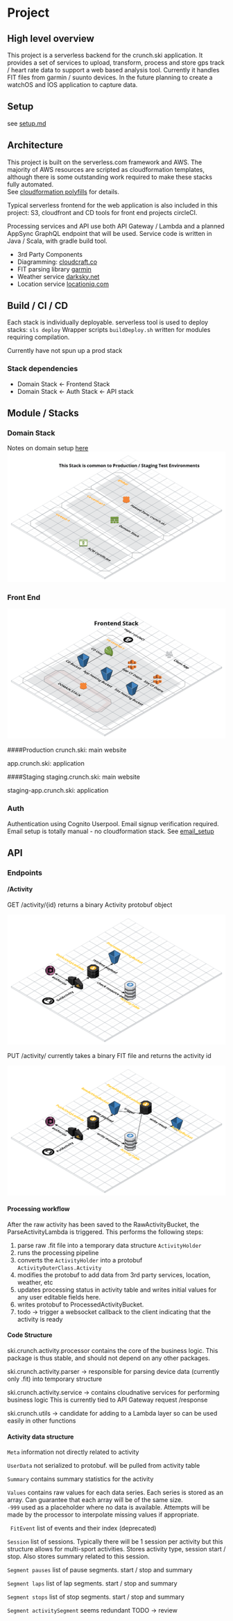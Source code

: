 # Project

## High level overview
  This project is a serverless backend for the crunch.ski application.  It provides a 
  set of services to upload, transform, process and store gps track / heart rate data to 
  support a web based analysis tool.  Currently it handles FIT files from garmin / suunto
  devices.  In the future planning to create a watchOS and IOS application to capture data.
   
## Setup
   see [setup.md](setup.md)   
   
## Architecture
  This project is built on the serverless.com framework and AWS.  The majority of AWS 
  resources are scripted as cloudformation templates, although there is some outstanding
  work required to make these stacks fully automated.  
  See [cloudformation polyfills](cloudformation_polyfills.md) for details.
  
  Typical serverless frontend for the web application is also included in this project: S3, 
  cloudfront and CD tools for front end projects circleCI.
  
  Processing services and API use both API Gateway / Lambda and a planned AppSync GraphQL
   endpoint that will be used.  Service code is written in Java / Scala, with gradle build 
   tool.
  
- 3rd Party Components
- Diagramming: [cloudcraft.co](cloudcraft.co)
- FIT parsing library [garmin](http://www.thisisant.com/resources/fit/)
- Weather service [darksky.net](darksky.net)
- Location service [locationiq.com](locationiq.com)


## Build / CI / CD

Each stack is individually deployable.  serverless tool is used to deploy stacks:
`sls deploy` Wrapper scripts `buildDeploy.sh` written for modules requiring compilation.

Currently have not spun up a prod stack

### Stack dependencies

- Domain Stack <- Frontend Stack
 - Domain Stack <- Auth Stack <- API stack



## Module / Stacks
### Domain Stack
Notes on domain setup [here](domain_setup.md) 
![Domain Cloud diagram](images/Domain.png)

### Front End
![Front End Cloud diagram](images/FrontEnd.png)

####Production
crunch.ski: main website

app.crunch.ski: application

####Staging 
staging.crunch.ski: main website

staging-app.crunch.ski: application

### Auth
Authentication using Cognito Userpool.  Email signup verification required. 
Email setup is totally manual - no cloudformation stack.  See [email_setup](email_setup.md)


## API
### Endpoints
#### /Activity
GET /activity/{id}  returns a binary Activity protobuf object

![GettActivity Cloud Diagram](images/GetActivity.png)

PUT /activity/   currently takes a binary FIT file and returns the activity id

![PutActivity Cloud Diagram](images/PutActivity.png)


#### Processing workflow

After the raw activity has been saved to the RawActivityBucket, the ParseActivityLambda
is triggered.  This performs the following steps:
1. parse raw .fit file into a temporary data structure `ActivityHolder`
2. runs the processing pipeline
3. converts the `ActivityHolder` into a protobuf `ActivityOuterClass.Activity`
4. modifies the protobuf to add data from 3rd party services, location, weather, etc
5. updates processing status in activity table and writes initial values for any user 
editable fields here.
6. writes protobuf to ProcessedActivityBucket.
7. todo -> trigger a websocket callback to the client indicating that the activity is
ready 

#### Code Structure

ski.crunch.activity.processor contains the core of the business logic.  This package
is thus stable, and should not depend on any other packages.

ski.crunch.activity.parser -> responsible for parsing device data (currently only .fit) 
into temporary structure

ski.crunch.activity.service -> contains cloudnative services for performing business logic
This is currently tied to API Gateway request /response

ski.crunch.utils -> candidate for adding to a Lambda layer so can be used easily in 
other functions

#### Activity data structure 
 `Meta` information not directly related to activity
 
 `UserData` not serialized to protobuf. will be pulled from activity table
 
 `Summary` contains summary statistics for the activity
 
 `Values`  contains raw values for each data series.  Each series is stored 
 as an array.  Can guarantee that each array will be of the same size.  
 `-999` used as a placeholder where no data is available.  Attempts will be
 made by the processor to interpolate missing values if appropriate.
 
 
 ` FitEvent` list of events and their index (deprecated)
 
 `Session` list of sessions.  Typically there will be 1 session per activity
  but this structure allows for multi-sport activities.  Stores activity type,
  session start / stop.  Also stores summary related to this session.
  
 `Segment pauses`  list of pause segments.  start / stop and summary
 
 `Segment laps` list of lap segments.  start / stop and summary
 
 `Segment stops` list of stop segments. start / stop and summary
 
 `Segment activitySegment` seems redundant TODO -> review